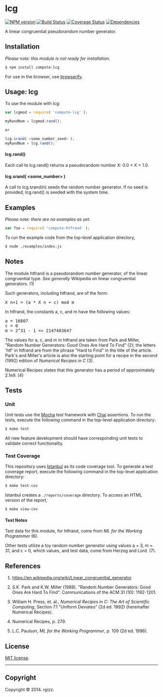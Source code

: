 lcg
===
[![NPM version][npm-image]][npm-url] [![Build Status][travis-image]][travis-url] [![Coverage Status][coveralls-image]][coveralls-url] [![Dependencies][dependencies-image]][dependencies-url]

A linear congruential pseudorandom number generator. 

## Installation

*Please note: this module is not ready for installation.*

``` bash
$ npm install compute-lcg
```
For use in the browser, use [browserify](https://github.com/substack/node-browserify).

## Usage: lcg

To use the module with lcg:

``` javascript
var lcgmod = require( 'compute-lcg' );

myRandNum = lcgmod.rand();

or

lcg.srand( <some_number_seed> );
myRandNum = lcg.rand();

```

#### lcg.rand()

Each call to lcg.rand() returns a pseudorandom number X: 0.0 < X < 1.0.

#### lcg.srand( <some_number> )

A call to lcg.srand(n) seeds the random number generator.  If no seed is provided, lcg.rand() is seeded with the system time.  

## Examples

*Please note: there are no examples as yet.*

``` javascript
var foo = require( 'compute-htfrand' );
```

To run the example code from the top-level application directory,

   ``` bash
   $ node ./examples/index.js
   ```

## Notes

The module htfrand is a pseudorandom number generator, of the linear congruential type.  *See generally* Wikipedia on linear congruential generators.  (1)

Such generators, including htfrand, are of the form:

<pre>
X_n+1 = (a * X_n + c) mod m
</pre>

In htfrand, the constants a, c, and m have the following values: 

<pre>
a = 16807
c = 0
m = 2^31 - 1 => 2147483647
</pre>

The values for a, c, and m in htfrand are taken from Park and Miller, "Random Number Generators: Good Ones Are Hard To Find" (2); the letters 'htf' in htfrand are from the phrase "Hard to Find" in the title of the article.  Park's and Miller's article is also the starting point for a recipe in the second (1992) edition of _Numerical Recipes in C_ (3).  

Numerical Recipes states that this generator has a period of approximately 2.1e9. (4)  

## Tests

### Unit

Unit tests use the [Mocha](http://mochajs.org/) test framework with [Chai](http://chaijs.com) assertions. To run the tests, execute the following command in the top-level application directory:

``` bash
$ make test
```

All new feature development should have corresponding unit tests to validate correct functionality.


### Test Coverage

This repository uses [Istanbul](https://github.com/gotwarlost/istanbul) as its code coverage tool. To generate a test coverage report, execute the following command in the top-level application directory:

``` bash
$ make test-cov
```

Istanbul creates a `./reports/coverage` directory. To access an HTML version of the report,

``` bash
$ make view-cov
```

#### Test Notes

Test data for this module, for htfrand, come from _ML for the Working Programmer_ (6).  

Other tests utilize a toy random number generator using values a = 3, m = 31, and c = 0, which values, and test data, come from Herzog and Lord. (7).

## References

1. https://en.wikipedia.org/wiki/Linear_congruential_generator

2. S.K. Park and K.W. Miller (1988). "Random Number Generators: Good Ones Are Hard To Find". Communications of the ACM 31 (10): 1192-1201.

3. William H. Press, et. al., *Numerical Recipes in C: The Art of Scientific Computing*, Section 7.1 "Uniform Deviates" (2d ed. 1992) (hereinafter Numerical Recipes).  

4. Numerical Recipes, p. 279.

5. L.C. Paulson, *ML for the Working Programmer*, p. 109 (2d ed. 1996).  


## License

[MIT license](http://opensource.org/licenses/MIT). 

---
## Copyright

Copyright &copy; 2014. rgizz.


[npm-image]: http://img.shields.io/npm/v/compute-htfrand.svg
[npm-url]: https://npmjs.org/package/compute-htfrand

[travis-image]: http://img.shields.io/travis/compute-io/htfrand/master.svg
[travis-url]: https://travis-ci.org/compute-io/htfrand

[coveralls-image]: https://img.shields.io/coveralls/compute-io/htfrand/master.svg
[coveralls-url]: https://coveralls.io/r/compute-io/htfrand?branch=master

[dependencies-image]: http://img.shields.io/david/compute-io/htfrand.svg
[dependencies-url]: https://david-dm.org/compute-io/htfrand

[dev-dependencies-image]: http://img.shields.io/david/dev/compute-io/htfrand.svg
[dev-dependencies-url]: https://david-dm.org/dev/compute-io/htfrand

[github-issues-image]: http://img.shields.io/github/issues/compute-io/htfrand.svg
[github-issues-url]: https://github.com/compute-io/htfrand/issues
